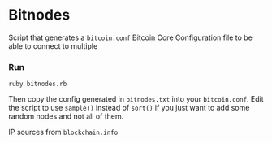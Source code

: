 # Bitnodes

Script that generates a `bitcoin.conf` Bitcoin Core Configuration file to be able to connect to multiple

### Run

    ruby bitnodes.rb

Then copy the config generated in `bitnodes.txt` into your `bitcoin.conf`. Edit the script to use `sample()` instead of `sort()` if you just want to add some random nodes and not all of them.

IP sources from `blockchain.info`
